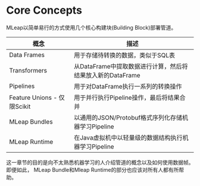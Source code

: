 # Core Concepts

MLeap以简单易行的方式使用几个核心构建块(Building Block)部署管道。

| 概念                 | 描述                         |
| ------------------- | -----------------------------|
| Data Frames  | 用于存储待转换的数据，类似于SQL表 |
| Transformers | 从DataFrame中提取数据进行计算，然后将结果放入新的DataFrame |
| Pipelines     |  用于对DataFrame执行一系列的转换操作 |
| Feature Unions - 仅限Scikit | 用于并行执行Pipeline操作，最后将结果合并 |
| MLeap Bundles | 以通用的JSON/Protobuf格式序列化存储机器学习Pipeline |
| MLeap Runtime | 在Java虚拟机中以轻量级的数据结构执行机器学习Pipeline |

这一章节的目的是向不太熟悉机器学习的人介绍管道的概念以及如何使用数据帧。即便如此，
MLeap Bundle和Mleap Runtime的部分也应该对所有人都有所帮助。
